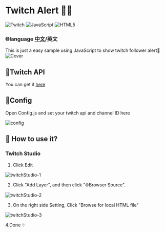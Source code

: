 # Twitch Alert 🗽✨

 ![Twitch](https://img.shields.io/badge/Twitch-%239146FF.svg?style=for-the-badge&logo=Twitch&logoColor=white) ![JavaScript](https://img.shields.io/badge/javascript-%23323330.svg?style=for-the-badge&logo=javascript&logoColor=%23F7DF1E) ![HTML5](https://img.shields.io/badge/html5-%23E34F26.svg?style=for-the-badge&logo=html5&logoColor=white)

### 🌐language [中文](https://github.com/GaryKu0/Twitch-Alert/blob/main/README-mandarin.md)/英文

This is just a easy sample using JavaScript to show twitch follower alert💩
![Cover](https://i.imgur.com/k2SdNyt.png)

## 🦄Twitch API

You can get it [here](https://dev.twitch.tv/console)

## 🔧Config

Open Config.js and set your twitch api and channel ID here

![config](https://i.imgur.com/yX4HRhi.png)

## 🤔 How to use it?

### Twitch Studio

1. Click Edit 

![twitchStudio-1](https://i.imgur.com/7g0zos3.png)

2. Click "Add Layer", and then click "🌐Browser Source".

![twitchStudio-2](https://i.imgur.com/HiLgReU.png)

3. On the right side Setting, Click "Browse for local HTML file"

![twitchStudio-3](https://i.imgur.com/YD7qd1t.png)

4.Done ✨
